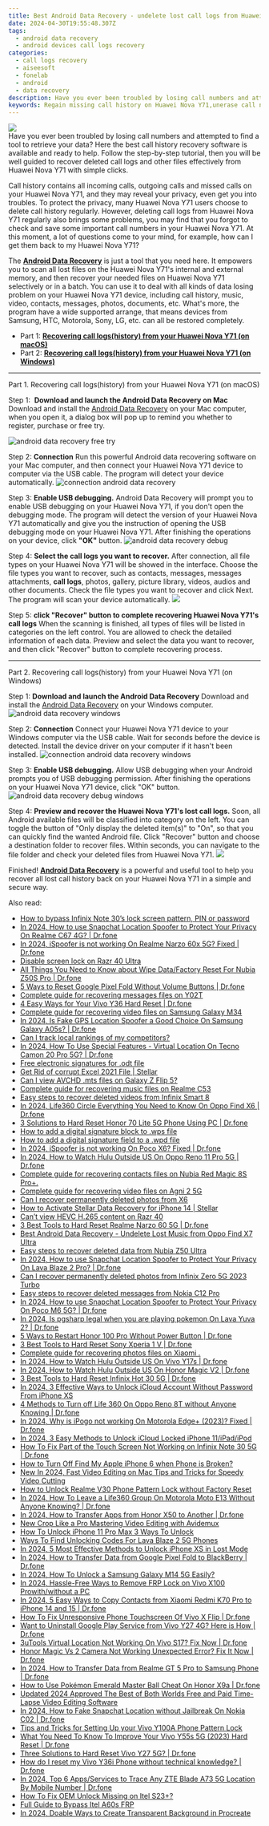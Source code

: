 ```yaml
---
title: Best Android Data Recovery - undelete lost call logs from Huawei
date: 2024-04-30T19:55:48.307Z
tags: 
  - android data recovery
  - android devices call logs recovery
categories: 
  - call logs recovery
  - aiseesoft
  - fonelab
  - android
  - data recovery
description: Have you ever been troubled by losing call numbers and attempted to find a tool to retrieve your data? Here the best call history recovery software is available and ready to help. Follow the step-by-step tutorial, then you will be well guided to recover deleted call logs and other files effectively from Huawei Nova Y71 with simple clicks.
keywords: Regain missing call history on Huawei Nova Y71,unerase call numbers from Huawei,undelete call numbers from Huawei,Huawei call logs retrieval,Huawei call logs recovery,unerase call numbers from Huawei Nova Y71,deletes call history of Huawei,how to retrieve call history from Huawei Nova Y71,how to get call history back from Huawei,Huawei Nova Y71 call history disappear,how to recover deleted call history in Huawei,how can i find my deleted call history Huawei Nova Y71
---
```


<img src="https://img0mobiles.techidaily.com/images/best-assets/devices/huawei/huawei-nova-y71/4.jpg" class="atpl-imgstyle"  />

<div class="atpl-content atpl-for-fonelab-android recover-call-logs">

<div class="atpl-post-description-part-1">
Have you ever been troubled by losing call numbers and attempted to find a tool to retrieve your data? Here the best call history recovery software is available and ready to help. Follow the step-by-step tutorial, then you will be well guided to recover deleted call logs and other files effectively from Huawei Nova Y71 with simple clicks.
</div>



<div class="atpl-post-description-part-2">
<div class="tpl-content-sub-paragraph-normal">
  <p>
      Call history contains all incoming calls, outgoing calls and missed calls on your Huawei Nova Y71, and they may reveal your privacy, even get you into troubles. To protect the privacy, many Huawei Nova Y71 users choose to delete call history regularly. However, deleting call logs from Huawei Nova Y71 regularly also brings some problems, you may find that you forgot to check and save some important call numbers in your Huawei Nova Y71. At this moment, a lot of questions come to your mind, for example, how can I get them back to my Huawei Nova Y71?
  </p>
</div>
</div>

<div class="atpl-post-description-part-3">
<div class="tpl-content-sub-paragraph-normal">
  <p>
    The <a href="https://tools.techidaily.com/aiseesoft-android-data-recovery/" ><strong>Android Data Recovery</strong></a> is just a tool that you need here. It empowers you to scan all lost files on the Huawei Nova Y71's internal and external memory, and then recover your needed files on Huawei Nova Y71 selectively or in a batch. You can use it to deal with all kinds of data losing problem on your Huawei Nova Y71 device, including call history, music, video, contacts, messages, photos, documents, etc. What's more, the program have a wide supported arrange, that means devices from Samsung, HTC, Motorola, Sony, LG, etc. can all be restored completely.
  </p>
</div>
</div>

<ul>
  <li>Part 1: <strong><a href="#p1"> Recovering call logs(history) from your Huawei Nova Y71  (on macOS)</a></strong></li>
  <li>Part 2: <strong><a href="#p2"> Recovering call logs(history) from your Huawei Nova Y71  (on Windows)</a></strong></li>
</ul>


<!-- Part 1 -->
<a id="p1" name="p1" ></a><hr>

<div>
  <span class="atpl-step-part-style">Part 1. Recovering call logs(history) from your Huawei Nova Y71 (on macOS)</span>
</div>

<span class="atpl-stepstyle-a"><span>Step 1: </span></span> <strong>Download and launch the Android Data Recovery on Mac</strong>
Download and install the <a href="https://tools.techidaily.com/aiseesoft-android-data-recovery/" >Android Data Recovery</a> on your Mac computer, when you open it, a dialog box will pop up to remind you whether to register, purchase or free try.

<img src="https://tools.techidaily.com/images/apps/aiseesoft/android-data-recovery/mac-free-try.png" class="atpl-imgstyle" alt="android data recovery free try" />

<span class="atpl-stepstyle-a"><span>Step 2: </span></span> <strong>Connection</strong>
Run this powerful Android data recovering software on your Mac computer, and then connect your Huawei Nova Y71 device to computer via the USB cable. The program will detect your device automatically.
<img src="https://tools.techidaily.com/images/apps/aiseesoft/android-data-recovery/mac-connection-interface.jpg" class="atpl-imgstyle" alt="connection android data recovery" />

<span class="atpl-stepstyle-a"><span>Step 3: </span></span> <strong>Enable USB debugging.</strong>
Android Data Recovery will prompt you to enable USB debugging on your Huawei Nova Y71, if you don't open the debugging mode. The program will detect the version of your Huawei Nova Y71 automatically and give you the instruction of opening the USB debugging mode on your Huawei Nova Y71. After finishing the operations on your device, click <strong>"OK"</strong> button.
<img src="https://tools.techidaily.com/images/apps/aiseesoft/android-data-recovery/mac-android-usb-debug.jpg"  class="atpl-imgstyle" alt="android data recovery debug" />

<span class="atpl-stepstyle-a"><span>Step 4: </span></span> <strong>Select the call logs you want to recover.</strong>
After connection, all file types on your Huawei Nova Y71 will be showed in the interface. Choose the file types you want to recover, such as contacts, messages, messages attachments, <b>call logs</b>, photos, gallery, picture library, videos, audios and other documents. Check the file types you want to recover and click Next. The program will scan your device automatically.
<img src="https://tools.techidaily.com/images/apps/aiseesoft/android-data-recovery/mac-choose-type-call-logs.jpg" class="atpl-imgstyle"  />

<span class="atpl-stepstyle-a"><span>Step 5: </span></span> <strong>click "Recover" button to  complete recovering Huawei Nova Y71's call logs</strong>
When the scanning is finished, all types of files will be listed in categories on the left control. You are allowed to check the detailed information of each data. Preview and select the data you want to recover, and then click "Recover" button to complete recovering process.


<a id="p2" name="p2"></a><hr>

<!-- Part 2 -->
<div>
  <span class="atpl-step-part-style">Part 2. Recovering call logs(history) from your Huawei Nova Y71 (on Windows)</span>
</div>

<span class="atpl-stepstyle-a"><span>Step 1: </span></span> <strong>Download and launch the Android Data Recovery</strong>
Download and install the <a href="https://tools.techidaily.com/aiseesoft-android-data-recovery/" >Android Data Recovery</a> on your Windows computer.
<img src="https://tools.techidaily.com/images/apps/aiseesoft/android-data-recovery/win-start-interface.png"  class="atpl-imgstyle" alt="android data recovery windows" />

<span class="atpl-stepstyle-a"><span>Step 2: </span></span> <strong>Connection</strong>
Connect your Huawei Nova Y71 device to your Windows computer via the USB cable. Wait for seconds before the device is detected. Install the device driver on your computer if it hasn't been installed.
<img src="https://tools.techidaily.com/images/apps/aiseesoft/android-data-recovery/win-connection-interface.png" class="atpl-imgstyle" alt="connection android data recovery windows" />

<span class="atpl-stepstyle-a"><span>Step 3: </span></span> <strong>Enable USB debugging.</strong>
Allow USB debugging when your Android prompts you of USB debugging permission. After finishing the operations on your Huawei Nova Y71 device, click "OK" button.
<img src="https://tools.techidaily.com/images/apps/aiseesoft/android-data-recovery/win-android-usb-debug.png" class="atpl-imgstyle" alt="android data recovery debug windows" />

<span class="atpl-stepstyle-a"><span>Step 4: </span></span> <strong>Preview and recover the Huawei Nova Y71's lost call logs.</strong>
Soon, all Android available files will be classified into category on the left. You can toggle the button of "Only display the deleted item(s)" to "On", so that you can quickly find the wanted Android file. Click "Recover" button and choose a destination folder to recover files. Within seconds, you can navigate to the file folder and check your deleted files from Huawei Nova Y71.
<img src="https://tools.techidaily.com/images/apps/aiseesoft/android-data-recovery/win-recover-call-logs.png" class="atpl-imgstyle"  />

<div class="atpl-post-description-part-4">
<div class="tpl-content-sub-paragraph-normal">
  <p>
    Finished! <a href="https://tools.techidaily.com/aiseesoft-android-data-recovery/" ><strong>Android Data Recovery</strong></a> is a powerful and useful tool to help you recover all lost call history back on your Huawei Nova Y71 in a simple and secure way.
  </p>
</div>
</div>

<ins class="adsbygoogle"
     style="display:block"
     data-ad-client="ca-pub-7571918770474297"
     data-ad-slot="8358498916"
     data-ad-format="auto"
     data-full-width-responsive="true"></ins>



</div>
<ins class="adsbygoogle"
    style="display:block"
    data-ad-format="autorelaxed"
    data-ad-client="ca-pub-7571918770474297"
    data-ad-slot="1223367746"></ins>

<span class="atpl-alsoreadstyle">Also read:</span>
<div><ul>
<li><a href="https://phone-solutions.techidaily.com/how-to-bypass-infinix-note-30-s-lock-screen-pattern-pin-or-password-by-drfone-android-unlock-android-unlock/"><u>How to bypass Infinix Note 30’s lock screen pattern, PIN or password</u></a></li>
<li><a href="https://phone-solutions.techidaily.com/in-2024-how-to-use-snapchat-location-spoofer-to-protect-your-privacy-on-realme-c67-4g-drfone-by-drfone-virtual-android/"><u>In 2024, How to use Snapchat Location Spoofer to Protect Your Privacy On Realme C67 4G? | Dr.fone</u></a></li>
<li><a href="https://phone-solutions.techidaily.com/in-2024-ispoofer-is-not-working-on-realme-narzo-60x-5g-fixed-drfone-by-drfone-virtual-android/"><u>In 2024, iSpoofer is not working On Realme Narzo 60x 5G? Fixed | Dr.fone</u></a></li>
<li><a href="https://phone-solutions.techidaily.com/disable-screen-lock-on-razr-40-ultra-by-drfone-android-unlock-android-unlock/"><u>Disable screen lock on Razr 40 Ultra</u></a></li>
<li><a href="https://phone-solutions.techidaily.com/all-things-you-need-to-know-about-wipe-datafactory-reset-for-nubia-z50s-pro-drfone-by-drfone-reset-android-reset-android/"><u>All Things You Need to Know about Wipe Data/Factory Reset For Nubia Z50S Pro | Dr.fone</u></a></li>
<li><a href="https://phone-solutions.techidaily.com/5-ways-to-reset-google-pixel-fold-without-volume-buttons-drfone-by-drfone-reset-android-reset-android/"><u>5 Ways to Reset Google Pixel Fold Without Volume Buttons | Dr.fone</u></a></li>
<li><a href="https://phone-solutions.techidaily.com/complete-guide-for-recovering-messages-files-on-y02t-by-fonelab-android-recover-messages/"><u>Complete guide for recovering messages files on Y02T</u></a></li>
<li><a href="https://phone-solutions.techidaily.com/4-easy-ways-for-your-vivo-y36-hard-reset-drfone-by-drfone-reset-android-reset-android/"><u>4 Easy Ways for Your Vivo Y36 Hard Reset | Dr.fone</u></a></li>
<li><a href="https://phone-solutions.techidaily.com/complete-guide-for-recovering-video-files-on-samsung-galaxy-m34-by-fonelab-android-recover-video/"><u>Complete guide for recovering video files on Samsung Galaxy M34</u></a></li>
<li><a href="https://phone-solutions.techidaily.com/in-2024-is-fake-gps-location-spoofer-a-good-choice-on-samsung-galaxy-a05s-drfone-by-drfone-virtual-android/"><u>In 2024, Is Fake GPS Location Spoofer a Good Choice On Samsung Galaxy A05s? | Dr.fone</u></a></li>
<li><a href="https://phone-solutions.techidaily.com/can-i-track-local-rankings-of-my-competitors-by-link-assistant-rank-tracker-local-rankings-local-rankings/"><u>Can I track local rankings of my competitors?</u></a></li>
<li><a href="https://phone-solutions.techidaily.com/in-2024-how-to-use-special-features-virtual-location-on-tecno-camon-20-pro-5g-drfone-by-drfone-virtual-android/"><u>In 2024, How To Use Special Features - Virtual Location On Tecno Camon 20 Pro 5G? | Dr.fone</u></a></li>
<li><a href="https://phone-solutions.techidaily.com/free-electronic-signatures-for-odt-file-by-ldigisigner-sign-a-word-sign-a-word/"><u>Free electronic signatures for .odt file</u></a></li>
<li><a href="https://phone-solutions.techidaily.com/get-rid-of-corrupt-excel-2021-file-stellar-by-stellar-guide/"><u>Get Rid of corrupt Excel 2021 File | Stellar</u></a></li>
<li><a href="https://phone-solutions.techidaily.com/can-i-view-avchd-mts-files-on-galaxy-z-flip-5-by-aiseesoft-video-converter-play-mts-on-android/"><u>Can I view AVCHD .mts files on Galaxy Z Flip 5?</u></a></li>
<li><a href="https://phone-solutions.techidaily.com/complete-guide-for-recovering-music-files-on-realme-c53-by-fonelab-android-recover-music/"><u>Complete guide for recovering music files on Realme C53</u></a></li>
<li><a href="https://phone-solutions.techidaily.com/easy-steps-to-recover-deleted-videos-from-infinix-smart-8-by-fonelab-android-recover-video/"><u>Easy steps to recover deleted videos from Infinix Smart 8</u></a></li>
<li><a href="https://phone-solutions.techidaily.com/in-2024-life360-circle-everything-you-need-to-know-on-oppo-find-x6-drfone-by-drfone-virtual-android/"><u>In 2024, Life360 Circle Everything You Need to Know On Oppo Find X6 | Dr.fone</u></a></li>
<li><a href="https://phone-solutions.techidaily.com/3-solutions-to-hard-reset-honor-70-lite-5g-phone-using-pc-drfone-by-drfone-reset-android-reset-android/"><u>3 Solutions to Hard Reset Honor 70 Lite 5G Phone Using PC | Dr.fone</u></a></li>
<li><a href="https://phone-solutions.techidaily.com/how-to-add-a-digital-signature-block-to-wps-file-by-ldigisigner-sign-a-word-sign-a-word/"><u>How to add a digital signature block to .wps file</u></a></li>
<li><a href="https://phone-solutions.techidaily.com/how-to-add-a-digital-signature-field-to-a-wpd-file-by-ldigisigner-sign-a-word-sign-a-word/"><u>How to add a digital signature field to a .wpd file</u></a></li>
<li><a href="https://phone-solutions.techidaily.com/in-2024-ispoofer-is-not-working-on-poco-x6-fixed-drfone-by-drfone-virtual-android/"><u>In 2024, iSpoofer is not working On Poco X6? Fixed | Dr.fone</u></a></li>
<li><a href="https://phone-solutions.techidaily.com/in-2024-how-to-watch-hulu-outside-us-on-oppo-reno-11-pro-5g-drfone-by-drfone-virtual-android/"><u>In 2024, How to Watch Hulu Outside US On Oppo Reno 11 Pro 5G | Dr.fone</u></a></li>
<li><a href="https://phone-solutions.techidaily.com/complete-guide-for-recovering-contacts-files-on-nubia-red-magic-8s-proplus-by-fonelab-android-recover-contacts/"><u>Complete guide for recovering contacts files on Nubia Red Magic 8S Pro+.</u></a></li>
<li><a href="https://phone-solutions.techidaily.com/complete-guide-for-recovering-video-files-on-agni-2-5g-by-fonelab-android-recover-video/"><u>Complete guide for recovering video files on Agni 2 5G</u></a></li>
<li><a href="https://phone-solutions.techidaily.com/can-i-recover-permanently-deleted-photos-from-x6-by-stellar-photo-recovery-android-mobile-photo-recover/"><u>Can I recover permanently deleted photos from X6</u></a></li>
<li><a href="https://phone-solutions.techidaily.com/how-to-activate-stellar-data-recovery-for-iphone-14-stellar-by-stellar-data-recovery-ios-iphone-data-recovery/"><u>How to Activate Stellar Data Recovery for iPhone 14 | Stellar</u></a></li>
<li><a href="https://phone-solutions.techidaily.com/cant-view-hevc-h265-content-on-razr-40-by-aiseesoft-video-converter-play-hevc-video-on-android/"><u>Can’t view HEVC H.265 content on Razr 40</u></a></li>
<li><a href="https://phone-solutions.techidaily.com/3-best-tools-to-hard-reset-realme-narzo-60-5g-drfone-by-drfone-reset-android-reset-android/"><u>3 Best Tools to Hard Reset Realme Narzo 60 5G | Dr.fone</u></a></li>
<li><a href="https://phone-solutions.techidaily.com/best-android-data-recovery-undelete-lost-music-from-oppo-find-x7-ultra-by-fonelab-android-recover-music/"><u>Best Android Data Recovery - Undelete Lost Music from Oppo Find X7 Ultra</u></a></li>
<li><a href="https://phone-solutions.techidaily.com/easy-steps-to-recover-deleted-data-from-nubia-z50-ultra-by-fonelab-android-recover-data/"><u>Easy steps to recover deleted data from Nubia Z50 Ultra</u></a></li>
<li><a href="https://phone-solutions.techidaily.com/in-2024-how-to-use-snapchat-location-spoofer-to-protect-your-privacy-on-lava-blaze-2-pro-drfone-by-drfone-virtual-android/"><u>In 2024, How to use Snapchat Location Spoofer to Protect Your Privacy On Lava Blaze 2 Pro? | Dr.fone</u></a></li>
<li><a href="https://phone-solutions.techidaily.com/can-i-recover-permanently-deleted-photos-from-infinix-zero-5g-2023-turbo-by-stellar-photo-recovery-android-mobile-photo-recover/"><u>Can I recover permanently deleted photos from Infinix Zero 5G 2023 Turbo</u></a></li>
<li><a href="https://phone-solutions.techidaily.com/easy-steps-to-recover-deleted-messages-from-nokia-c12-pro-by-fonelab-android-recover-messages/"><u>Easy steps to recover deleted messages from Nokia C12 Pro</u></a></li>
<li><a href="https://phone-solutions.techidaily.com/in-2024-how-to-use-snapchat-location-spoofer-to-protect-your-privacy-on-poco-m6-5g-drfone-by-drfone-virtual-android/"><u>In 2024, How to use Snapchat Location Spoofer to Protect Your Privacy On Poco M6 5G? | Dr.fone</u></a></li>
<li><a href="https://phone-solutions.techidaily.com/in-2024-is-pgsharp-legal-when-you-are-playing-pokemon-on-lava-yuva-2-drfone-by-drfone-virtual-android/"><u>In 2024, Is pgsharp legal when you are playing pokemon On Lava Yuva 2? | Dr.fone</u></a></li>
<li><a href="https://phone-solutions.techidaily.com/5-ways-to-restart-honor-100-pro-without-power-button-drfone-by-drfone-reset-android-reset-android/"><u>5 Ways to Restart Honor 100 Pro Without Power Button | Dr.fone</u></a></li>
<li><a href="https://phone-solutions.techidaily.com/3-best-tools-to-hard-reset-sony-xperia-1-v-drfone-by-drfone-reset-android-reset-android/"><u>3 Best Tools to Hard Reset Sony Xperia 1 V | Dr.fone</u></a></li>
<li><a href="https://phone-solutions.techidaily.com/complete-guide-for-recovering-photos-files-on-xiaomi-by-fonelab-android-recover-photos/"><u>Complete guide for recovering photos files on Xiaomi .</u></a></li>
<li><a href="https://phone-solutions.techidaily.com/in-2024-how-to-watch-hulu-outside-us-on-vivo-y17s-drfone-by-drfone-virtual-android/"><u>In 2024, How to Watch Hulu Outside US On Vivo Y17s | Dr.fone</u></a></li>
<li><a href="https://phone-solutions.techidaily.com/in-2024-how-to-watch-hulu-outside-us-on-honor-magic-v2-drfone-by-drfone-virtual-android/"><u>In 2024, How to Watch Hulu Outside US On Honor Magic V2 | Dr.fone</u></a></li>
<li><a href="https://phone-solutions.techidaily.com/3-best-tools-to-hard-reset-infinix-hot-30-5g-drfone-by-drfone-reset-android-reset-android/"><u>3 Best Tools to Hard Reset Infinix Hot 30 5G | Dr.fone</u></a></li>
<li><a href="https://activate-lock.techidaily.com/in-2024-3-effective-ways-to-unlock-icloud-account-without-password-from-iphone-xs-by-drfone-ios/"><u>In 2024, 3 Effective Ways to Unlock iCloud Account Without Password From iPhone XS</u></a></li>
<li><a href="https://location-fake.techidaily.com/4-methods-to-turn-off-life-360-on-oppo-reno-8t-without-anyone-knowing-drfone-by-drfone-virtual-android/"><u>4 Methods to Turn off Life 360 On Oppo Reno 8T without Anyone Knowing | Dr.fone</u></a></li>
<li><a href="https://android-pokemon-go.techidaily.com/in-2024-why-is-ipogo-not-working-on-motorola-edgeplus-2023-fixed-drfone-by-drfone-virtual-android/"><u>In 2024, Why is iPogo not working On Motorola Edge+ (2023)? Fixed | Dr.fone</u></a></li>
<li><a href="https://activate-lock.techidaily.com/in-2024-3-easy-methods-to-unlock-icloud-locked-iphone-11ipadipod-by-drfone-ios/"><u>In 2024, 3 Easy Methods to Unlock iCloud Locked iPhone 11/iPad/iPod</u></a></li>
<li><a href="https://howto.techidaily.com/how-to-fix-part-of-the-touch-screen-not-working-on-infinix-note-30-5g-drfone-by-drfone-fix-android-problems-fix-android-problems/"><u>How To Fix Part of the Touch Screen Not Working on Infinix Note 30 5G | Dr.fone</u></a></li>
<li><a href="https://ios-unlock.techidaily.com/how-to-turn-off-find-my-apple-iphone-6-when-phone-is-broken-by-drfone-ios/"><u>How to Turn Off Find My Apple iPhone 6 when Phone is Broken?</u></a></li>
<li><a href="https://ai-video-apps.techidaily.com/new-in-2024-fast-video-editing-on-mac-tips-and-tricks-for-speedy-video-cutting/"><u>New In 2024, Fast Video Editing on Mac Tips and Tricks for Speedy Video Cutting</u></a></li>
<li><a href="https://easy-unlock-android.techidaily.com/how-to-unlock-realme-v30-phone-pattern-lock-without-factory-reset-by-drfone-android/"><u>How to Unlock Realme V30 Phone Pattern Lock without Factory Reset</u></a></li>
<li><a href="https://location-social.techidaily.com/in-2024-how-to-leave-a-life360-group-on-motorola-moto-e13-without-anyone-knowing-drfone-by-drfone-virtual-android/"><u>In 2024, How To Leave a Life360 Group On Motorola Moto E13 Without Anyone Knowing? | Dr.fone</u></a></li>
<li><a href="https://android-transfer.techidaily.com/in-2024-how-to-transfer-apps-from-honor-x50-to-another-drfone-by-drfone-transfer-from-android-transfer-from-android/"><u>In 2024, How to Transfer Apps from Honor X50 to Another | Dr.fone</u></a></li>
<li><a href="https://ai-vdieo-software.techidaily.com/new-crop-like-a-pro-mastering-video-editing-with-avidemux/"><u>New Crop Like a Pro Mastering Video Editing with Avidemux</u></a></li>
<li><a href="https://sim-unlock.techidaily.com/how-to-unlock-iphone-11-pro-max-3-ways-to-unlock-by-drfone-ios/"><u>How To Unlock iPhone 11 Pro Max 3 Ways To Unlock</u></a></li>
<li><a href="https://sim-unlock.techidaily.com/ways-to-find-unlocking-codes-for-lava-blaze-2-5g-phones-by-drfone-android/"><u>Ways To Find Unlocking Codes For Lava Blaze 2 5G Phones</u></a></li>
<li><a href="https://ios-unlock.techidaily.com/in-2024-5-most-effective-methods-to-unlock-iphone-xs-in-lost-mode-by-drfone-ios/"><u>In 2024, 5 Most Effective Methods to Unlock iPhone XS in Lost Mode</u></a></li>
<li><a href="https://android-transfer.techidaily.com/in-2024-how-to-transfer-data-from-google-pixel-fold-to-blackberry-drfone-by-drfone-transfer-from-android-transfer-from-android/"><u>In 2024, How to Transfer Data from Google Pixel Fold to BlackBerry | Dr.fone</u></a></li>
<li><a href="https://android-unlock.techidaily.com/in-2024-how-to-unlock-a-samsung-galaxy-m14-5g-easily-by-drfone-android/"><u>In 2024, How To Unlock a Samsung Galaxy M14 5G Easily?</u></a></li>
<li><a href="https://bypass-frp.techidaily.com/in-2024-hassle-free-ways-to-remove-frp-lock-on-vivo-x100-prowithwithout-a-pc-by-drfone-android/"><u>In 2024, Hassle-Free Ways to Remove FRP Lock on Vivo X100 Prowith/without a PC</u></a></li>
<li><a href="https://android-transfer.techidaily.com/in-2024-5-easy-ways-to-copy-contacts-from-xiaomi-redmi-k70-pro-to-iphone-14-and-15-drfone-by-drfone-transfer-from-android-transfer-from-android/"><u>In 2024, 5 Easy Ways to Copy Contacts from Xiaomi Redmi K70 Pro to iPhone 14 and 15 | Dr.fone</u></a></li>
<li><a href="https://fix-guide.techidaily.com/how-to-fix-unresponsive-phone-touchscreen-of-vivo-x-flip-drfone-by-drfone-fix-android-problems-fix-android-problems/"><u>How To Fix Unresponsive Phone Touchscreen Of Vivo X Flip | Dr.fone</u></a></li>
<li><a href="https://howto.techidaily.com/want-to-uninstall-google-play-service-from-vivo-y27-4g-here-is-how-drfone-by-drfone-fix-android-problems-fix-android-problems/"><u>Want to Uninstall Google Play Service from Vivo Y27 4G? Here is How | Dr.fone</u></a></li>
<li><a href="https://location-fake.techidaily.com/3utools-virtual-location-not-working-on-vivo-s17-fix-now-drfone-by-drfone-virtual-android/"><u>3uTools Virtual Location Not Working On Vivo S17? Fix Now | Dr.fone</u></a></li>
<li><a href="https://change-location.techidaily.com/honor-magic-vs-2-camera-not-working-unexpected-error-fix-it-now-drfone-by-drfone-fix-android-problems-fix-android-problems/"><u>Honor Magic Vs 2 Camera Not Working Unexpected Error? Fix It Now | Dr.fone</u></a></li>
<li><a href="https://android-transfer.techidaily.com/in-2024-how-to-transfer-data-from-realme-gt-5-pro-to-samsung-phone-drfone-by-drfone-transfer-from-android-transfer-from-android/"><u>In 2024, How to Transfer Data from Realme GT 5 Pro to Samsung Phone | Dr.fone</u></a></li>
<li><a href="https://pokemon-go-android.techidaily.com/how-to-use-pokemon-emerald-master-ball-cheat-on-honor-x9a-drfone-by-drfone-virtual-android/"><u>How to Use Pokémon Emerald Master Ball Cheat On Honor X9a | Dr.fone</u></a></li>
<li><a href="https://ai-video-apps.techidaily.com/updated-2024-approved-the-best-of-both-worlds-free-and-paid-time-lapse-video-editing-software/"><u>Updated 2024 Approved The Best of Both Worlds Free and Paid Time-Lapse Video Editing Software</u></a></li>
<li><a href="https://location-social.techidaily.com/in-2024-how-to-fake-snapchat-location-without-jailbreak-on-nokia-c02-drfone-by-drfone-virtual-android/"><u>In 2024, How to Fake Snapchat Location without Jailbreak On Nokia C02 | Dr.fone</u></a></li>
<li><a href="https://android-unlock.techidaily.com/tips-and-tricks-for-setting-up-your-vivo-y100a-phone-pattern-lock-by-drfone-android/"><u>Tips and Tricks for Setting Up your Vivo Y100A Phone Pattern Lock</u></a></li>
<li><a href="https://techidaily.com/what-you-need-to-know-to-improve-your-vivo-y55s-5g-2023-hard-reset-drfone-by-drfone-reset-android-reset-android/"><u>What You Need To Know To Improve Your Vivo Y55s 5G (2023) Hard Reset | Dr.fone</u></a></li>
<li><a href="https://techidaily.com/three-solutions-to-hard-reset-vivo-y27-5g-drfone-by-drfone-reset-android-reset-android/"><u>Three Solutions to Hard Reset Vivo Y27 5G? | Dr.fone</u></a></li>
<li><a href="https://techidaily.com/how-do-i-reset-my-vivo-y36i-phone-without-technical-knowledge-drfone-by-drfone-reset-android-reset-android/"><u>How do I reset my Vivo Y36i Phone without technical knowledge? | Dr.fone</u></a></li>
<li><a href="https://android-location-track.techidaily.com/in-2024-top-6-appsservices-to-trace-any-zte-blade-a73-5g-location-by-mobile-number-drfone-by-drfone-virtual-android/"><u>In 2024, Top 6 Apps/Services to Trace Any ZTE Blade A73 5G Location By Mobile Number | Dr.fone</u></a></li>
<li><a href="https://unlock-android.techidaily.com/how-to-fix-oem-unlock-missing-on-itel-s23plus-by-drfone-android/"><u>How To Fix OEM Unlock Missing on Itel S23+?</u></a></li>
<li><a href="https://bypass-frp.techidaily.com/full-guide-to-bypass-itel-a60s-frp-by-drfone-android/"><u>Full Guide to Bypass Itel A60s FRP</u></a></li>
<li><a href="https://ai-editing-video.techidaily.com/in-2024-doable-ways-to-create-transparent-background-in-procreate/"><u>In 2024, Doable Ways to Create Transparent Background in Procreate</u></a></li>
</ul></div>

